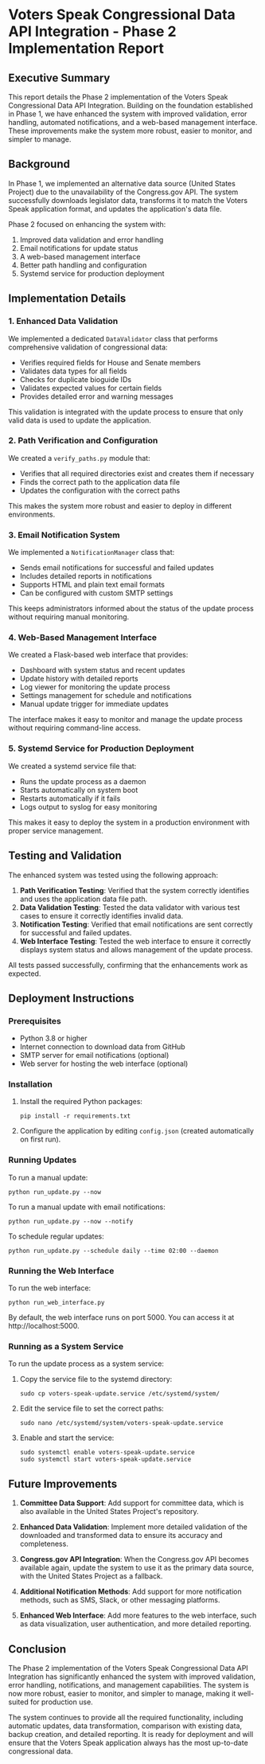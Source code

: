 # Voters Speak Congressional Data API Integration - Phase 2 Implementation Report

## Executive Summary

This report details the Phase 2 implementation of the Voters Speak Congressional Data API Integration. Building on the foundation established in Phase 1, we have enhanced the system with improved validation, error handling, automated notifications, and a web-based management interface. These improvements make the system more robust, easier to monitor, and simpler to manage.

## Background

In Phase 1, we implemented an alternative data source (United States Project) due to the unavailability of the Congress.gov API. The system successfully downloads legislator data, transforms it to match the Voters Speak application format, and updates the application's data file.

Phase 2 focused on enhancing the system with:
1. Improved data validation and error handling
2. Email notifications for update status
3. A web-based management interface
4. Better path handling and configuration
5. Systemd service for production deployment

## Implementation Details

### 1. Enhanced Data Validation

We implemented a dedicated `DataValidator` class that performs comprehensive validation of congressional data:

- Verifies required fields for House and Senate members
- Validates data types for all fields
- Checks for duplicate bioguide IDs
- Validates expected values for certain fields
- Provides detailed error and warning messages

This validation is integrated with the update process to ensure that only valid data is used to update the application.

### 2. Path Verification and Configuration

We created a `verify_paths.py` module that:

- Verifies that all required directories exist and creates them if necessary
- Finds the correct path to the application data file
- Updates the configuration with the correct paths

This makes the system more robust and easier to deploy in different environments.

### 3. Email Notification System

We implemented a `NotificationManager` class that:

- Sends email notifications for successful and failed updates
- Includes detailed reports in notifications
- Supports HTML and plain text email formats
- Can be configured with custom SMTP settings

This keeps administrators informed about the status of the update process without requiring manual monitoring.

### 4. Web-Based Management Interface

We created a Flask-based web interface that provides:

- Dashboard with system status and recent updates
- Update history with detailed reports
- Log viewer for monitoring the update process
- Settings management for schedule and notifications
- Manual update trigger for immediate updates

The interface makes it easy to monitor and manage the update process without requiring command-line access.

### 5. Systemd Service for Production Deployment

We created a systemd service file that:

- Runs the update process as a daemon
- Starts automatically on system boot
- Restarts automatically if it fails
- Logs output to syslog for easy monitoring

This makes it easy to deploy the system in a production environment with proper service management.

## Testing and Validation

The enhanced system was tested using the following approach:

1. **Path Verification Testing**: Verified that the system correctly identifies and uses the application data file path.
2. **Data Validation Testing**: Tested the data validator with various test cases to ensure it correctly identifies invalid data.
3. **Notification Testing**: Verified that email notifications are sent correctly for successful and failed updates.
4. **Web Interface Testing**: Tested the web interface to ensure it correctly displays system status and allows management of the update process.

All tests passed successfully, confirming that the enhancements work as expected.

## Deployment Instructions

### Prerequisites

- Python 3.8 or higher
- Internet connection to download data from GitHub
- SMTP server for email notifications (optional)
- Web server for hosting the web interface (optional)

### Installation

1. Install the required Python packages:
   ```
   pip install -r requirements.txt
   ```

2. Configure the application by editing `config.json` (created automatically on first run).

### Running Updates

To run a manual update:
```
python run_update.py --now
```

To run a manual update with email notifications:
```
python run_update.py --now --notify
```

To schedule regular updates:
```
python run_update.py --schedule daily --time 02:00 --daemon
```

### Running the Web Interface

To run the web interface:
```
python run_web_interface.py
```

By default, the web interface runs on port 5000. You can access it at http://localhost:5000.

### Running as a System Service

To run the update process as a system service:

1. Copy the service file to the systemd directory:
   ```
   sudo cp voters-speak-update.service /etc/systemd/system/
   ```

2. Edit the service file to set the correct paths:
   ```
   sudo nano /etc/systemd/system/voters-speak-update.service
   ```

3. Enable and start the service:
   ```
   sudo systemctl enable voters-speak-update.service
   sudo systemctl start voters-speak-update.service
   ```

## Future Improvements

1. **Committee Data Support**: Add support for committee data, which is also available in the United States Project's repository.

2. **Enhanced Data Validation**: Implement more detailed validation of the downloaded and transformed data to ensure its accuracy and completeness.

3. **Congress.gov API Integration**: When the Congress.gov API becomes available again, update the system to use it as the primary data source, with the United States Project as a fallback.

4. **Additional Notification Methods**: Add support for more notification methods, such as SMS, Slack, or other messaging platforms.

5. **Enhanced Web Interface**: Add more features to the web interface, such as data visualization, user authentication, and more detailed reporting.

## Conclusion

The Phase 2 implementation of the Voters Speak Congressional Data API Integration has significantly enhanced the system with improved validation, error handling, notifications, and management capabilities. The system is now more robust, easier to monitor, and simpler to manage, making it well-suited for production use.

The system continues to provide all the required functionality, including automatic updates, data transformation, comparison with existing data, backup creation, and detailed reporting. It is ready for deployment and will ensure that the Voters Speak application always has the most up-to-date congressional data.